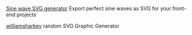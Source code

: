 
[Sine wave SVG generator](https://www.sinwaver.com/)
Export perfect sine waves as SVG for your front-end projects

[williamsharkey](http://williamsharkey.com/Shapes.html)
random SVG Graphic Generator
